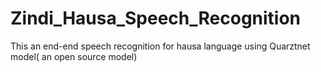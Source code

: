 # Zindi_Hausa_Speech_Recognition
This an end-end speech recognition for hausa language using Quarztnet model( an open source model)
